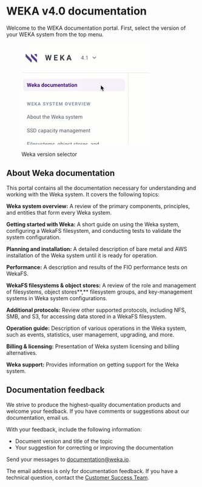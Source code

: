 # WEKA v4.0 documentation

Welcome to the WEKA documentation portal. First, select the version of your WEKA system from the top menu.

<figure><img src=".gitbook/assets/version_selector.gif" alt=""><figcaption><p>Weka version selector</p></figcaption></figure>

## About Weka documentation

This portal contains all the documentation necessary for understanding and working with the Weka system. It covers the following topics:

**Weka system overview:** A review of the primary components, principles, and entities that form every Weka system.

**Getting started with Weka:** A short guide on using the Weka system, configuring a WekaFS filesystem, and conducting tests to validate the system configuration.

**Planning and installation:** A detailed description of bare metal and AWS installation of the Weka system until it is ready for operation.

**Performance:** A description and results of the FIO performance tests on WekaFS.

**WekaFS filesystems & object stores:** A review of the role and management of filesystems, object stores**,** filesystem groups, and key-management systems in Weka system configurations.

**Additional protocols:** Review other supported protocols, including NFS, SMB, and S3, for accessing data stored in a WekaFS filesystem.

**Operation guide:** Description of various operations in the Weka system, such as events, statistics, user management, upgrading, and more.

**Billing & licensing:** Presentation of Weka system licensing and billing alternatives.

**Weka support:** Provides information on getting support for the Weka system.

## Documentation feedback

We strive to produce the highest-quality documentation products and welcome your feedback. If you have comments or suggestions about our documentation, email us.

With your feedback, include the following information:

* Document version and title of the topic
* Your suggestion for correcting or improving the documentation

Send your messages to [documentation@weka.io](mailto:documentation@weka.io).

The email address is only for documentation feedback. If you have a technical question, contact the [Customer Success Team](support/getting-support-for-your-weka-system.md).
